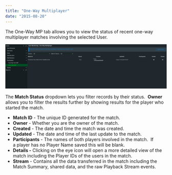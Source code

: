 ```yaml
---
title: "One-Way Multiplayer"
date: "2015-08-20"
---
```


The One-Way MP tab allows you to view the status of recent one-way multiplayer matches involving the selected User.

[![oneWayMultiplayer](images/oneWayMultiplayer.png)](images/oneWayMultiplayer.png)

The **Match Status** dropdown lets you filter records by their status.  **Owner** allows you to filter the results further by showing results for the player who started the match.

- **Match ID** - The unique ID generated for the match.
- **Owner** - Whether you are the owner of the match.
- **Created** - The date and time the match was created.
- **Updated** - The date and time of the last update to the match.
- **Participants** - The names of both players involved in the match.  If a player has no Player Name saved this will be blank.
- **Details -** Clicking on the eye icon will open a more detailed view of the match including the Player IDs of the users in the match.
- **Stream** - Contains all the data transferred in the match including the Match Summary, shared data, and the raw Playback Stream events.
